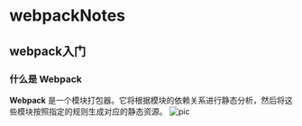 # webpackNotes
## webpack入门
### 什么是 Webpack
**Webpack** 是一个模块打包器。它将根据模块的依赖关系进行静态分析，然后将这些模块按照指定的规则生成对应的静态资源。
![pic](http://www.hubwiz.com/course/5670d0a77e7d40946afc5e65/img/what-is-webpack0.png)

